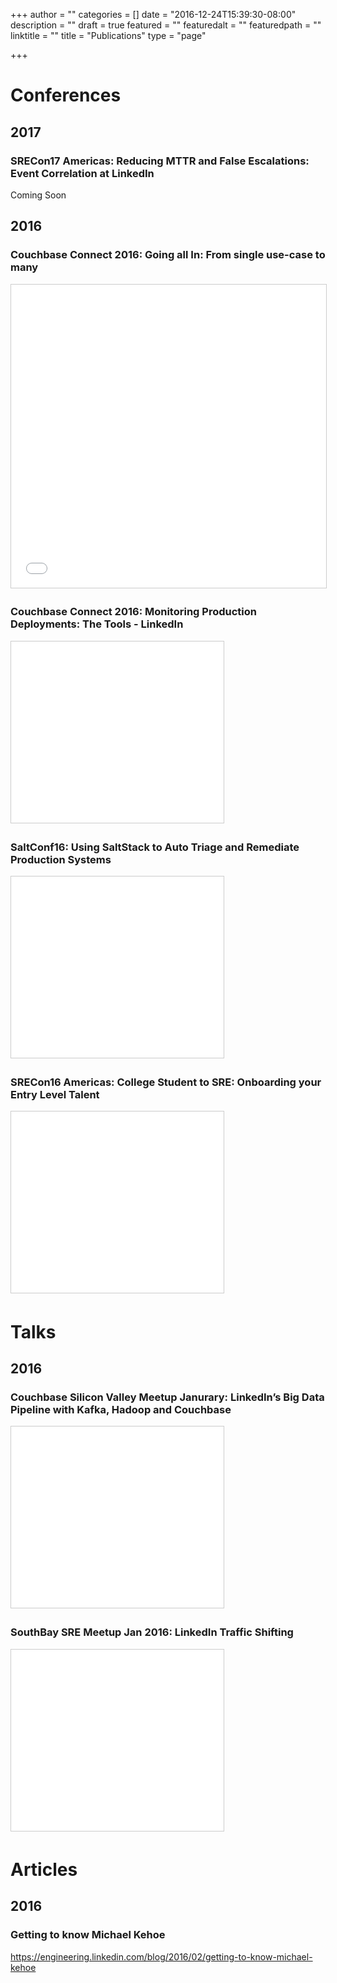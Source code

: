 +++
author = ""
categories = []
date = "2016-12-24T15:39:30-08:00"
description = ""
draft = true
featured = ""
featuredalt = ""
featuredpath = ""
linktitle = ""
title = "Publications"
type = "page"

+++
# Conferences

## 2017

### SRECon17 Americas: Reducing MTTR and False Escalations: Event Correlation at LinkedIn

Coming Soon

## 2016

### Couchbase Connect 2016: Going all In: From single use-case to many
<iframe src="//www.slideshare.net/slideshow/embed_code/key/Mg3aieA2ITKEvB" width="595" height="485" frameborder="0" marginwidth="0" marginheight="0" scrolling="no" style="border:1px solid #CCC; border-width:1px; margin-bottom:5px; max-width: 100%;" allowfullscreen> </iframe>



### Couchbase Connect 2016: Monitoring Production Deployments: The Tools - LinkedIn
<iframe src="//www.slideshare.net/slideshow/embed_code/key/gGGHmE5Zh7NtT3" width="340" height="290" frameborder="0" marginwidth="0" marginheight="0" scrolling="no" style="border:1px solid #CCC; border-width:1px; margin-bottom:5px; max-width: 100%;" allowfullscreen> </iframe>



### SaltConf16: Using SaltStack to Auto Triage and Remediate Production Systems
<iframe src="//www.slideshare.net/slideshow/embed_code/key/vplyCRuQAOHNJY" width="340" height="290" frameborder="0" marginwidth="0" marginheight="0" scrolling="no" style="border:1px solid #CCC; border-width:1px; margin-bottom:5px; max-width: 100%;" allowfullscreen> </iframe> <div style="margin-bottom:5px">



### SRECon16 Americas: College Student to SRE: Onboarding your Entry Level Talent
<iframe src="//www.slideshare.net/slideshow/embed_code/key/oUOpcXEx76Psc?startSlide=2" width="340" height="290" frameborder="0" marginwidth="0" marginheight="0" scrolling="no" style="border:1px solid #CCC; border-width:1px; margin-bottom:5px; max-width: 100%;" allowfullscreen> </iframe>


# Talks

## 2016

### Couchbase Silicon Valley Meetup Janurary: LinkedIn’s Big Data Pipeline with Kafka, Hadoop and Couchbase
<iframe src="//www.slideshare.net/slideshow/embed_code/key/2nOgP19Z3qSwQn?startSlide=2" width="340" height="290" frameborder="0" marginwidth="0" marginheight="0" scrolling="no" style="border:1px solid #CCC; border-width:1px; margin-bottom:5px; max-width: 100%;" allowfullscreen> </iframe>



### SouthBay SRE Meetup Jan 2016: LinkedIn Traffic Shifting
<iframe src="//www.slideshare.net/slideshow/embed_code/key/aZd9CTaAOa6rTu" width="340" height="290" frameborder="0" marginwidth="0" marginheight="0" scrolling="no" style="border:1px solid #CCC; border-width:1px; margin-bottom:5px; max-width: 100%;" allowfullscreen> </iframe> <div style="margin-bottom:5px">


# Articles

## 2016

### Getting to know Michael Kehoe
https://engineering.linkedin.com/blog/2016/02/getting-to-know-michael-kehoe